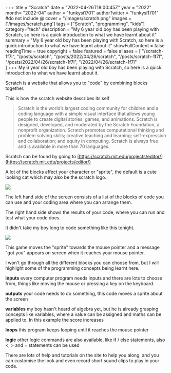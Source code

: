 +++
title = "Scratch"
date = "2022-04-26T18:00:45Z"
year = "2022"
month= "2022-04"
author = "funkysi1701"
authorTwitter = "funkysi1701" #do not include @
cover = "/images/scratch.png"
images = ['/images/scratch.png']
tags = ["Scratch", "programming", "kids"]
category="tech"
description =  "My 6 year old boy has been playing with Scratch, so here is a quick introduction to what we have learnt about it"
summary = "My 6 year old boy has been playing with Scratch, so here is a quick introduction to what we have learnt about it"
showFullContent = false
readingTime = true
copyright = false
featured = false
aliases = [
    "/scratch-1f7l",
    "/posts/scratch",
    "/posts/2022/04/26/scratch",
    "/posts/scratch-1f7l",
    "/posts/2022/04/26/scratch-1f7l",
    "/2022/04/26/scratch-1f7l"    
]
+++
My 6 year old boy has been playing with Scratch, so here is a quick introduction to what we have learnt about it.

Scratch is a website that allows you to "code" by combining blocks together.

This is how the scratch website describes its self

> Scratch is the world’s largest coding community for children and a coding language with a simple visual interface that allows young people to create digital stories, games, and animations. Scratch is designed, developed, and moderated by the Scratch Foundation, a nonprofit organization.
> Scratch promotes computational thinking and problem solving skills; creative teaching and learning; self-expression and collaboration; and equity in computing.
> Scratch is always free and is available in more than 70 languages.

Scratch can be found by going to [https://scratch.mit.edu/projects/editor/](https://scratch.mit.edu/projects/editor/)

A lot of the blocks affect your character or "sprite", the default is a cute looking cat which may also be the scratch logo.

![](/images/scratch.png)

The left hand side of the screen consists of a list of the blocks of code you can use and your coding area where you can arrange them.

The right hand side shows the results of your code, where you can run and test what your code does.

It didn't take my boy long to code something like this tonight.

![](/images/scratch2.png)

This game moves the "sprite" towards the mouse pointer and a message "got you" appears on screen when it reaches your mouse pointer.

I won't go through all the different blocks you can choose from, but I will highlight some of the programming concepts being learnt here.

**inputs** every computer program needs inputs and there are lots to choose from, things like moving the mouse or pressing a key on the keyboard.

**outputs** your code needs to do something, this code moves a sprite about the screen

**variables** my boy hasn't heard of algebra yet, but he is already grasping concepts like variables, where a value can be assigned and maths can be applied to. In this example the score increases

**loops** this program keeps looping until it reaches the mouse pointer

**logic** other logic commands are also available, like if / else statements, also <, > and = statements can be used

There are lots of help and tutorials on the site to help you along, and you can customise the look and even record short sound clips to play in your code.
